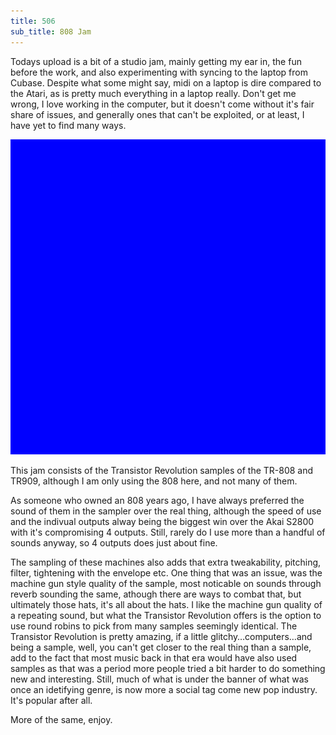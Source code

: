 ```yaml
---
title: 506
sub_title: 808 Jam
---
```


Todays upload is a bit of a studio jam, mainly getting my ear in, the fun before the work, and also experimenting with syncing to the laptop from Cubase. Despite what some might say, midi on a laptop is dire compared to the Atari, as is pretty much everything in a laptop really. Don't get me wrong, I love working in the computer, but it doesn't come without it's fair share of issues, and generally ones that can't be exploited, or at least, I have yet to find many ways.

![Image](/assets/img/snd00.png)

This jam consists of the Transistor Revolution samples of the TR-808 and TR909, although I am only using the 808 here, and not many of them.

As someone who owned an 808 years ago, I have always preferred the sound of them in the sampler over the real thing, although the speed of use and the indivual outputs alway being the biggest win over the Akai S2800 with it's compromising 4 outputs. Still, rarely do I use more than a handful of sounds anyway, so 4 outputs does just about fine.

The sampling of these machines also adds that extra tweakability, pitching, filter, tightening with the envelope etc. One thing that was an issue, was the machine gun style quality of the sample, most noticable on sounds through reverb sounding the same, athough there are ways to combat that, but ultimately those hats, it's all about the hats. I like the machine gun quality of a repeating sound, but what the Transistor Revolution offers is the option to use round robins to pick from many samples seemingly identical. The Transistor Revolution is pretty amazing, if a little glitchy…computers…and being a sample, well, you can't get closer to the real thing than a sample, add to the fact that most music back in that era would have also used samples as that was a period more people tried a bit harder to do something new and interesting. Still, much of what is under the banner of what was once an idetifying genre, is now more a social tag come new pop industry. It's popular after all.

More of the same, enjoy.
